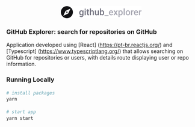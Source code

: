 <div align="center">
    <img alt="GitHub Explorer" src="src/assets/logo.svg" width="215px" />
</div>

### GitHub Explorer: search for repositories on GitHub
Application developed using [React] (https://pt-br.reactjs.org/) and [Typescript] (https://www.typescriptlang.org/) that allows searching on GitHub for repositories or users, with details route displaying user or repo information.

### Running Locally

```sh
# install packages
yarn

# start app
yarn start
```
